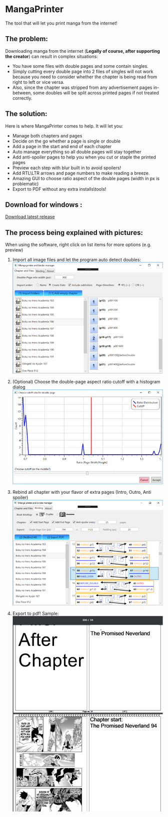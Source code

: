 # MangaPrinter

The tool that will let you print manga from the internet!

## The problem:

Downloading manga from the internet (**Legally of course, after supporting the creator**) can result in complex situations:
* You have some files with double pages and some contain singles. 
* Simply cutting every double page into 2 files of singles will not work because you need to consider whether the chapter is being read from right to left or vice versa. 
* Also, since the chapter was stripped from any advertisement pages in-between, some doubles will be split across printed pages if not treated correctly.

## The solution:

Here is where MangaPrinter comes to help. It will let you:

* Manage both chapters and pages
* Decide on the go whether a page is single or double
* Add a page in the start and end of each chapter 
* Auto manage everything so all double pages will stay together
* Add anti-spoiler pages to help you when you cut or staple the printed pages
* Preview each step with blur built in to avoid spoilers!
* Add RTL\LTR arrows and page numbers to make reading a breeze.
* Amazing GUI to choose ratio aspect of the double pages (width in px is problematic)
* Export to PDF without any extra installs\tools!

## Download for windows :
[Download latest release](https://github.com/yonixw/MangaPrinter/releases/latest)

## The process being explained with pictures: 
When using the software, right click on list items for more options (e.g. preview)

1. Import all image files and let the program auto detect doubles:
![](https://raw.githubusercontent.com/yonixw/MangaPrinter/master/ReadmeImages/1.png)

2. (Optional) Choose the double-page aspect ratio cutoff with a histogram dialog 
![](https://raw.githubusercontent.com/yonixw/MangaPrinter/master/ReadmeImages/2.png)

3. Rebind all chapter with your flavor of extra pages (Intro, Outro, Anti spoiler)
![](https://raw.githubusercontent.com/yonixw/MangaPrinter/master/ReadmeImages/3.PNG)

4. Export to pdf! Sample:
![](https://raw.githubusercontent.com/yonixw/MangaPrinter/master/ReadmeImages/4.png)
